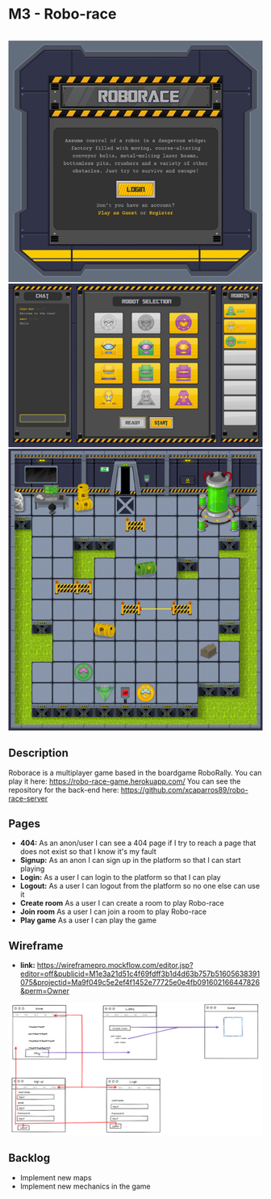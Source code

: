 # M3 - Robo-race
<br>
 <img src='/src/img/readme/roborace-img-1.png' alt='wireframe'>
<br>
 <img src='/src/img/readme/roborace-img-2.png' alt='wireframe'>
 <br>
  <img src='/src/img/readme/roborace-img-3.png' alt='wireframe'>
  <br>

## Description

Roborace is a multiplayer game based in the boardgame RoboRally.
You can play it here: https://robo-race-game.herokuapp.com/
You can see the repository for the back-end here: https://github.com/xcaparros89/robo-race-server

## Pages

-  **404:** As an anon/user I can see a 404 page if I try to reach a page that does not exist so that I know it's my fault
-  **Signup:** As an anon I can sign up in the platform so that I can start playing
-  **Login:** As a user I can login to the platform so that I can play
-  **Logout:** As a user I can logout from the platform so no one else can use it
-  **Create room** As a user I can create a room to play Robo-race
-  **Join room** As a user I can join a room to play Robo-race
-  **Play game** As a user I can play the game

## Wireframe
 - **link:** https://wireframepro.mockflow.com/editor.jsp?editor=off&publicid=M1e3a21d51c4f69fdff3b1d4d63b757b51605638391075&projectid=Ma9f049c5e2ef4f1452e77725e0e4fb091602166447826&perm=Owner

 <img src='/src/img/readme/wireframe.png' alt='wireframe'>

## Backlog

- Implement new maps
- Implement new mechanics in the game


<br>
